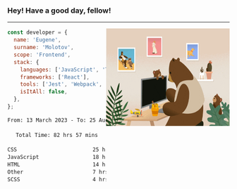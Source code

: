 ### Hey! Have a good day, fellow!
---
<img align='right' alt='GIF' vertical-align='center' src='./src/giphy.gif' width='280px' height='222px'/>

```javascript
const developer = {
  name: 'Eugene',
  surname: 'Molotov',
  scope: 'Frontend',
  stack: {
    languages: ['JavaScript', 'TypeScript'],
    frameworks: ['React'],
    tools: ['Jest', 'Webpack', 'Sass'],
    isItAll: false,
  },
};
```

<div align="center">
<!--START_SECTION:waka-->

```txt
From: 13 March 2023 - To: 25 August 2023

Total Time: 82 hrs 57 mins

CSS                        25 hrs 1 min    ✎✎✎✎✎✎✎✎.................   30.16 %
JavaScript                 18 hrs 41 mins  ✎✎✎✎✎✎...................   22.52 %
HTML                       14 hrs 35 mins  ✎✎✎✎.....................   17.59 %
Other                      7 hrs 3 mins    ✎✎.......................   08.51 %
SCSS                       4 hrs 56 mins   ✎........................   05.95 %
```

<!--END_SECTION:waka-->

